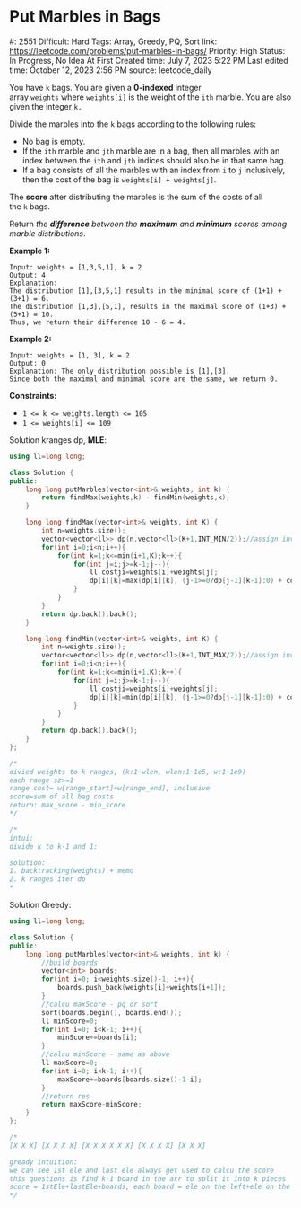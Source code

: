 # Put Marbles in Bags

#: 2551
Difficult: Hard
Tags: Array, Greedy, PQ, Sort
link: https://leetcode.com/problems/put-marbles-in-bags/
Priority: High
Status: In Progress, No Idea At First
Created time: July 7, 2023 5:22 PM
Last edited time: October 12, 2023 2:56 PM
source: leetcode_daily

You have `k` bags. You are given a **0-indexed** integer array `weights` where `weights[i]` is the weight of the `ith` marble. You are also given the integer `k.`

Divide the marbles into the `k` bags according to the following rules:

- No bag is empty.
- If the `ith` marble and `jth` marble are in a bag, then all marbles with an index between the `ith` and `jth` indices should also be in that same bag.
- If a bag consists of all the marbles with an index from `i` to `j` inclusively, then the cost of the bag is `weights[i] + weights[j]`.

The **score** after distributing the marbles is the sum of the costs of all the `k` bags.

Return *the **difference** between the **maximum** and **minimum** scores among marble distributions*.

**Example 1:**

```
Input: weights = [1,3,5,1], k = 2
Output: 4
Explanation:
The distribution [1],[3,5,1] results in the minimal score of (1+1) + (3+1) = 6.
The distribution [1,3],[5,1], results in the maximal score of (1+3) + (5+1) = 10.
Thus, we return their difference 10 - 6 = 4.

```

**Example 2:**

```
Input: weights = [1, 3], k = 2
Output: 0
Explanation: The only distribution possible is [1],[3].
Since both the maximal and minimal score are the same, we return 0.

```

**Constraints:**

- `1 <= k <= weights.length <= 105`
- `1 <= weights[i] <= 109`

Solution kranges dp, **MLE**:

```cpp
using ll=long long;

class Solution {
public:
    long long putMarbles(vector<int>& weights, int k) {
        return findMax(weights,k) - findMin(weights,k);
    }

    long long findMax(vector<int>& weights, int K) {
        int n=weights.size();
        vector<vector<ll>> dp(n,vector<ll>(K+1,INT_MIN/2));//assign invalid
        for(int i=0;i<n;i++){
            for(int k=1;k<=min(i+1,K);k++){
                for(int j=i;j>=k-1;j--){
                    ll costji=weights[i]+weights[j];
                    dp[i][k]=max(dp[i][k], (j-1>=0?dp[j-1][k-1]:0) + costji);
                }
            }
        }
        return dp.back().back();
    }

    long long findMin(vector<int>& weights, int K) {
        int n=weights.size();
        vector<vector<ll>> dp(n,vector<ll>(K+1,INT_MAX/2));//assign invalid
        for(int i=0;i<n;i++){
            for(int k=1;k<=min(i+1,K);k++){
                for(int j=i;j>=k-1;j--){
                    ll costji=weights[i]+weights[j];
                    dp[i][k]=min(dp[i][k], (j-1>=0?dp[j-1][k-1]:0) + costji);
                }
            }
        }
        return dp.back().back();
    }
};

/*
divied weights to k ranges, (k:1~wlen, wlen:1~1e5, w:1~1e9)
each range sz>=1
range cost= w[range_start]+w[range_end], inclusive
score=sum of all bag costs
return: max_score - min_score
*/

/*
intui:
divide k to k-1 and 1:

solution:
1. backtracking(weights) + memo
2. k ranges iter dp
*
```

Solution Greedy:

```cpp
using ll=long long;

class Solution {
public:
    long long putMarbles(vector<int>& weights, int k) {
        //build boards
        vector<int> boards;
        for(int i=0; i<weights.size()-1; i++){
            boards.push_back(weights[i]+weights[i+1]);
        }
        //calcu maxScore - pq or sort
        sort(boards.begin(), boards.end());
        ll minScore=0;
        for(int i=0; i<k-1; i++){
            minScore+=boards[i];
        }
        //calcu minScore - same as above
        ll maxScore=0;
        for(int i=0; i<k-1; i++){
            maxScore+=boards[boards.size()-1-i];
        }
        //return res
        return maxScore-minScore;
    }
};

/*
[X X X] [X X X X] [X X X X X X] [X X X X] [X X X]

gready intuition:
we can see 1st ele and last ele always get used to calcu the score
this questions is find k-1 board in the arr to split it into k pieces
score = 1stEle+lastEle+boards, each board = ele on the left+ele on the right
*/
```